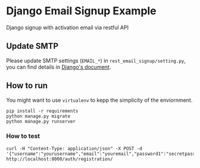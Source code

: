 # Django Email Signup Example
Django signup with activation email via restful API


## Update SMTP
Please update SMTP settings (`EMAIL_*`) in `rest_email_signup/setting.py`, you can find details in [Django's document](https://docs.djangoproject.com/en/1.11/ref/settings/#std:setting-EMAIL_HOST).


## How to run
You might want to use `virtualenv` to kepp the simplicity of the enviornment.

```
pip install -r requirements
python manage.py migrate
python manage.py runserver
```


### How to test

```
curl -H "Content-Type: application/json" -X POST -d '{"username":"yourusername","email":"youremail","password1":"secretpassword","password2":"secretpassword"}' http://localhost:8000/auth/registration/
```